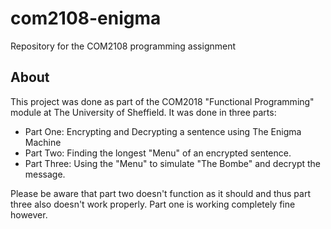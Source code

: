# com2108-enigma
Repository for the COM2108 programming assignment

## About
This project was done as part of the COM2018 "Functional Programming" module at The University of Sheffield. It was done in three parts:
- Part One: Encrypting and Decrypting a sentence using The Enigma Machine
- Part Two: Finding the longest "Menu" of an encrypted sentence.
- Part Three: Using the "Menu" to simulate "The Bombe" and decrypt the message.

Please be aware that part two doesn't function as it should and thus part three also doesn't work properly. Part one is working completely fine however.
